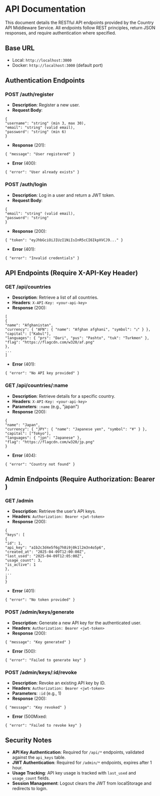 # API Documentation

This document details the RESTful API endpoints provided by the Country API Middleware Service. All endpoints follow
REST principles, return JSON responses, and require authentication where specified.

## Base URL

- Local: `http://localhost:3000`
- Docker: `http://localhost:3000` (default port)

## Authentication Endpoints

### POST /auth/register

- **Description**: Register a new user.
- **Request Body**:

```
{
"username": "string" (min 3, max 30),
"email": "string" (valid email),
"password": "string" (min 6)
}
```

- **Response** (201):

```
{ "message": "User registered" }
```

- **Error** (400):

```
{ "error": "User already exists" }
```

### POST /auth/login

- **Description**: Log in a user and return a JWT token.
- **Request Body**:

```
{
"email": "string" (valid email),
"password": "string"
}
```

- **Response** (200):

```
{ "token": "eyJhbGciOiJIUzI1NiIsInR5cCI6IkpXVCJ9..." }
```

- **Error** (401):

```
{ "error": "Invalid credentials" }
```

## API Endpoints (Require X-API-Key Header)

### GET /api/countries

- **Description**: Retrieve a list of all countries.
- **Headers**: `X-API-Key: <your-api-key>`
- **Response** (200):

```
[
{
"name": "Afghanistan",
"currency": { "AFN": { "name": "Afghan afghani", "symbol": "؋" } },
"capital": ["Kabul"],
"languages": { "prs": "Dari", "pus": "Pashto", "tuk": "Turkmen" },
"flag": "https://flagcdn.com/w320/af.png"
},
...
]
```

- **Error** (401):

```
{ "error": "No API key provided" }
```

### GET /api/countries/:name

- **Description**: Retrieve details for a specific country.
- **Headers**: `X-API-Key: <your-api-key>`
- **Parameters**: `:name` (e.g., "japan")
- **Response** (200):

```
{
"name": "Japan",
"currency": { "JPY": { "name": "Japanese yen", "symbol": "¥" } },
"capital": ["Tokyo"],
"languages": { "jpn": "Japanese" },
"flag": "https://flagcdn.com/w320/jp.png"
}
```

- **Error** (404):

```
{ "error": "Country not found" }
```

## Admin Endpoints (Require Authorization: Bearer <token>)

### GET /admin

- **Description**: Retrieve the user’s API keys.
- **Headers**: `Authorization: Bearer <jwt-token>`
- **Response** (200):

```
{
"keys": [
{
"id": 1,
"api_key": "a1b2c3d4e5f6g7h8i9j0k1l2m3n4o5p6",
"created_at": "2025-04-09T12:00:00Z",
"last_used": "2025-04-09T12:05:00Z",
"usage_count": 3,
"is_active": 1
},
...
]
}
```

- **Error** (401):

```
{ "error": "No token provided" }
```

### POST /admin/keys/generate

- **Description**: Generate a new API key for the authenticated user.
- **Headers**: `Authorization: Bearer <jwt-token>`
- **Response** (200):

```
{ "message": "Key generated" }
```

- **Error** (500):

```
{ "error": "Failed to generate key" }
```

### POST /admin/keys/:id/revoke

- **Description**: Revoke an existing API key by ID.
- **Headers**: `Authorization: Bearer <jwt-token>`
- **Parameters**: `:id` (e.g., 1)
- **Response** (200):

```
{ "message": "Key revoked" }
```

- **Error** (500Mixed:

```
{ "error": "Failed to revoke key" }
```

## Security Notes

- **API Key Authentication**: Required for `/api/*` endpoints, validated against the `api_keys` table.
- **JWT Authentication**: Required for `/admin/*` endpoints, expires after 1 hour.
- **Usage Tracking**: API key usage is tracked with `last_used` and `usage_count` fields.
- **Session Management**: Logout clears the JWT from localStorage and redirects to login.
